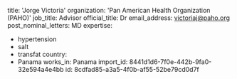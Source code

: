 title: 'Jorge Victoria'
organization: 'Pan American Health Organization (PAHO)'
job_title: Advisor
official_title: Dr
email_address: victoriaj@paho.org
post_nominal_letters: MD
expertise:
  - hypertension
  - salt
  - transfat
country:
  - Panama
works_in: Panama
import_id: 8441d1d6-7f0e-442b-9fa0-32e594a4e4bb
id: 8cdfad85-a3a5-4f0b-af55-52be79cd0d7f
